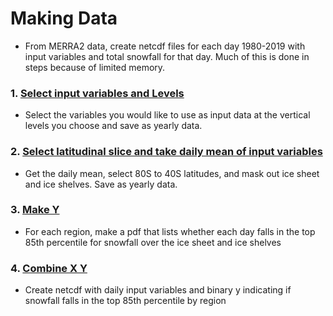 # Making Data
* From MERRA2 data, create netcdf files for each day 1980-2019 with input variables and total snowfall for that day. Much of this is done in steps because of limited memory.
### 1. [Select input variables and Levels](https://github.com/rlbaiman/AntarcticSnow_ML/blob/main/Preprocess/1_Select_Variable_Level.py)
* Select the variables you would like to use as input data at the vertical levels you choose and save as yearly data. 
### 2. [Select latitudinal slice and take daily mean of input variables](https://github.com/rlbaiman/AntarcticSnow_ML/blob/main/Preprocess/2_Select_Lats_daily_resolution.py)
* Get the daily mean, select 80S to 40S latitudes, and mask out ice sheet and ice shelves. Save as yearly data.
### 3. [Make Y](https://github.com/rlbaiman/AntarcticSnow_ML/blob/main/Preprocess/3_Make_Y.py)
* For each region, make a pdf that lists whether each day falls in the top 85th percentile for snowfall over the ice sheet and ice shelves
### 4. [Combine X Y](https://github.com/rlbaiman/AntarcticSnow_ML/blob/main/Preprocess/Make_data_functions.py)
* Create netcdf with daily input variables and binary y indicating if snowfall falls in the top 85th percentile by region